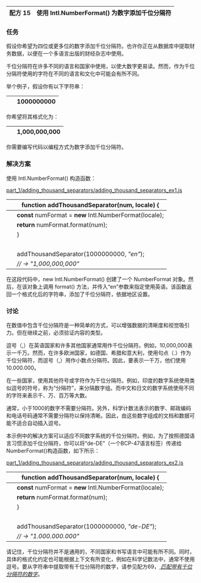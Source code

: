 | 配方 15 | 使用 Intl.NumberFormat() 为数字添加千位分隔符 |
| --- | --- |

### 任务

假设你希望为四位或更多位的数字添加千位分隔符。也许你正在从数据库中提取财务数据，以便在一个多语言出版的财经杂志中使用。

千位分隔符在许多不同的语言和国家中使用，以使大数字更易读。然而，作为千位分隔符使用的字符在不同的语言和文化中可能会有所不同。

举个例子，假设你有以下字符串：

|   | 1000000000 |
| --- | --- |

你希望将其格式化为：

|   | 1,000,000,000 |
| --- | --- |

你需要编写代码以编程方式为数字添加千位分隔符。

### 解决方案

使用 Intl.NumberFormat() 构造函数：

[part_1/adding_thousand_separators/adding_thousand_separators_ex1.js](http://media.pragprog.com/titles/fkjavascript/code/part_1/adding_thousand_separators/adding_thousand_separators_ex1.js)

|   | **function** addThousandSeparator(num, locale) { |
| --- | --- |
|   | **const** numFormat = **new** Intl.NumberFormat(locale); |
|   | **return** numFormat.format(num); |
|   | } |
|   |  |
|   | addThousandSeparator(1000000000, *"en"*); |
|   | *// → "1,000,000,000"* |

在这段代码中，new Intl.NumberFormat() 创建了一个 NumberFormat 对象。然后，在该对象上调用 format() 方法，并传入“en”参数来指定使用英语。该函数返回一个格式化后的字符串，添加了千位分隔符，依据地区设置。

### 讨论

在数值中包含千位分隔符是一种简单的方式，可以增强数据的清晰度和视觉吸引力。但在继续之前，必须验证内容的类型。

逗号（,）在英语国家和许多其他国家通常用作千位分隔符。例如，10,000,000表示一千万。然而，在许多欧洲国家，如德国、希腊和意大利，使用句点（.）作为千位分隔符，而逗号（,）用作小数点分隔符。因此，要表示一千万，他们使用10.000.000。

在一些国家，使用其他符号或字符作为千位分隔符。例如，印度的数字系统使用类似逗号的符号，称为“分隔符”，来分隔数字组。而中文和日文的数字系统使用不同的字符来表示千、万、百万等大数。

通常，小于1000的数字不需要分隔符。另外，科学计数法表示的数字、邮政编码和电话号码通常不需要分隔符以保持清晰。因此，由这些数字组成的文档和数据可能不适合自动插入逗号。

本示例中的解决方案可以适应不同数字系统的千位分隔符。例如，为了按照德国语言习惯添加千位分隔符，你可以将“de-DE”（一个BCP-47语言标签）传递给NumberFormat()构造函数，如下所示：

[part_1/adding_thousand_separators/adding_thousand_separators_ex2.js](http://media.pragprog.com/titles/fkjavascript/code/part_1/adding_thousand_separators/adding_thousand_separators_ex2.js)

|   | **function** addThousandSeparator(num, locale) { |
| --- | --- |
|   | **const** numFormat = **new** Intl.NumberFormat(locale); |
|   | **return** numFormat.format(num); |
|   | } |
|   |  |
|   | addThousandSeparator(1000000000, *"de-DE"*); |
|   | *// → "1.000.000.000"* |

请记住，千位分隔符并不是通用的，不同国家和书写语言中可能有所不同。同时，具体的格式化约定也可能根据上下文有所变化，例如在科学记数法中，通常不使用逗号。要从字符串中提取带有千位分隔符的数字，请参见配方69，[ *匹配带有千位分隔符的数字*](f_0081.xhtml#rcp.matching_thousand_separators)。
